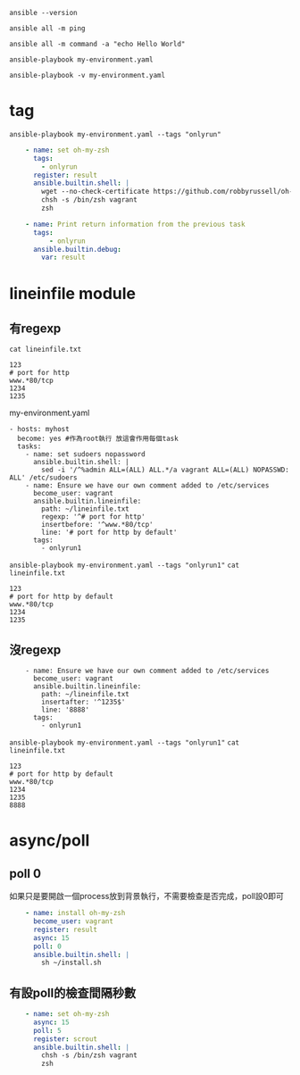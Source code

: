 `ansible --version`

`ansible all -m ping`

`ansible all -m command -a "echo Hello World"`

`ansible-playbook my-environment.yaml`

`ansible-playbook -v my-environment.yaml`

# tag
`ansible-playbook my-environment.yaml --tags "onlyrun"`
```yaml
    - name: set oh-my-zsh
      tags:
        - onlyrun
      register: result
      ansible.builtin.shell: |
        wget --no-check-certificate https://github.com/robbyrussell/oh-my-zsh/raw/master/tools/install.sh -O - | sh
        chsh -s /bin/zsh vagrant
        zsh

    - name: Print return information from the previous task
      tags:
          - onlyrun
      ansible.builtin.debug:
        var: result
```

# lineinfile module
## 有regexp
`cat lineinfile.txt`
```
123
# port for http
www.*80/tcp
1234
1235
```
my-environment.yaml
```
- hosts: myhost
  become: yes #作為root執行 放這會作用每個task
  tasks:
    - name: set sudoers nopassword
      ansible.builtin.shell: |
        sed -i '/^%admin ALL=(ALL) ALL.*/a vagrant ALL=(ALL) NOPASSWD: ALL' /etc/sudoers
    - name: Ensure we have our own comment added to /etc/services
      become_user: vagrant
      ansible.builtin.lineinfile:
        path: ~/lineinfile.txt
        regexp: '^# port for http'
        insertbefore: '^www.*80/tcp'
        line: '# port for http by default'
      tags:
        - onlyrun1
```
`ansible-playbook my-environment.yaml --tags "onlyrun1"`
`cat lineinfile.txt`
```
123
# port for http by default
www.*80/tcp
1234
1235
```

## 沒regexp
```
    - name: Ensure we have our own comment added to /etc/services
      become_user: vagrant
      ansible.builtin.lineinfile:
        path: ~/lineinfile.txt
        insertafter: '^1235$'
        line: '8888'
      tags:
        - onlyrun1
```
`ansible-playbook my-environment.yaml --tags "onlyrun1"`
`cat lineinfile.txt`
```
123
# port for http by default
www.*80/tcp
1234
1235
8888
```
# async/poll
## poll 0
如果只是要開啟一個process放到背景執行，不需要檢查是否完成，poll設0即可
```yaml
    - name: install oh-my-zsh
      become_user: vagrant
      register: result
      async: 15
      poll: 0
      ansible.builtin.shell: |
        sh ~/install.sh
```
## 有設poll的檢查間隔秒數
```yaml
    - name: set oh-my-zsh
      async: 15
      poll: 5
      register: scrout
      ansible.builtin.shell: |
        chsh -s /bin/zsh vagrant
        zsh
```